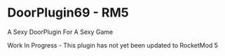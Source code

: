 # DoorPlugin69 - RM5
A Sexy DoorPlugin For A Sexy Game

Work In Progress - This plugin has not yet been updated to RocketMod 5
